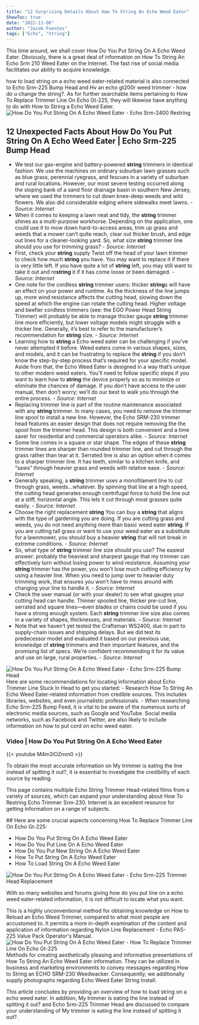 ```yaml
---
title: "12 Surprising Details About How To String An Echo Weed Eater"
ShowToc: true 
date: "2022-11-06"
author: "Jacob Fuentes" 
tags: ["Echo", "String"]
---
```


	
This time around, we shall cover How Do You Put String On A Echo Weed Eater. Obviously, there is a great deal of information on How To String An Echo Srm 210 Weed Eater on the Internet. The fast rise of social media facilitates our ability to acquire knowledge.

how to load string on a echo weed eater-related material is also connected to Echo Srm-225 Bump Head and Hv an echo gt200r weed trimmer - how do u change the string?. As for further searchable items pertaining to How To Replace Trimmer Line On Echo Gt-225, they will likewise have anything to do with How to String a Echo Weed Eater.
<img loading="lazy" src="https://img.hunkercdn.com/640/clsd/getty/9b8e5c7fb5ee41bdae21177bf8c43076.jpg" onerror="this.onerror=null;this.src='https://blogger.googleusercontent.com/img/a/AVvXsEhe7F7TRXHtjiKvHb5vS7DmnxvpHiDyoYyYvm1nHB3Qp2_w3BnM6A2eq4v7FYxCC9bfZt3a9vIMtAYEKUiaDQbHMg-ViyGmRIj39MLp0bGFfgfYw1Dc9q_H-T0wiTm3l0Uq42dETrN9eC8aGJ9_IORZsxST1AcLR7np1koOfcc7tnHa4S8Mwz_xD9d0=s16000';" alt="How Do You Put String On A Echo Weed Eater - Echo Srm-2400 Restring" >

## 12 Unexpected Facts About How Do You Put String On A Echo Weed Eater | Echo Srm-225 Bump Head
-   We test our gas-engine and battery-powered **string** trimmers in identical fashion. We use the machines on ordinary suburban lawn grasses such as blue grass, perennial ryegrass, and fescues in a variety of suburban and rural locations. However, our most severe testing occurred along the sloping bank of a sand floor drainage basin in southern New Jersey, where we used the trimmers to cut down knee-deep weeds and wild flowers. We also did considerable edging where sidewalks meet lawns. - <cite>Source: Internet</cite>
-   When it comes to keeping a lawn neat and tidy, the **string** trimmer shines as a multi-purpose workhorse. Depending on the application, one could use it to mow down hard-to-access areas, trim up grass and weeds that a mower can’t quite reach, clear out thicker brush, and edge out lines for a cleaner-looking yard. So, what size **string** trimmer line should you use for trimming grass? - <cite>Source: Internet</cite>
-   First, check your **string** supply Twist off the head of your lawn trimmer to check how much **string** you have. You may want to replace it if there is very little left. If you have quite a lot of **string** left, you may still want to take it out and re**string** it if it has come loose or been damaged. - <cite>Source: Internet</cite>
-   One note for the cordless **string** trimmer users: thicker **string**s will have an effect on your power and runtime. As the thickness of the line jumps up, more wind resistance affects the cutting head, slowing down the speed at which the engine can rotate the cutting head. Higher voltage and beefier cordless trimmers (see: the EGO Power Head String Trimmer) will probably be able to manage thicker gauge **string** trimmer line more efficiently, but lower voltage models might struggle with a thicker line. Generally, it’s best to refer to the manufacturer’s recommendation for **string** size. - <cite>Source: Internet</cite>
-   Learning how to **string** a Echo weed eater can be challenging if you’ve never attempted it before. Weed eaters come in various shapes, sizes, and models, and it can be frustrating to replace the **string** if you don’t know the step-by-step process that’s required for your specific model. Aside from that, the Echo Weed Eater is designed in a way that’s unique to other modern weed eaters. You’ll need to follow specific steps if you want to learn how to **string** the device properly so as to minimize or eliminate the chances of damage. If you don’t have access to the user manual, then don’t worry; we’ll do our best to walk you through the entire process. - <cite>Source: Internet</cite>
-   Replacing trimmer line is part of the routine maintenance associated with any **string** trimmer. In many cases, you need to remove the trimmer line spool to install a new line. However, the Echo SRM-230 trimmer head features an easier design that does not require removing the the spool from the trimmer head. This design is both convenient and a time saver for residential and commercial operators alike. - <cite>Source: Internet</cite>
-   Some line comes in a square or star shape. The edges of these **string** trimmer lines are sharper than rounded trimmer line, and cut through the grass rather than tear at it. Serrated line is also an option when it comes to a sharper trimmer line. It has teeth, similar to a kitchen knife, and “saws” through heavier grass and weeds with relative ease. - <cite>Source: Internet</cite>
-   Generally speaking, a **string** trimmer uses a monofilament line to cut through grass, weeds…whatever. By spinning that line at a high speed, the cutting head generates enough centrifugal force to hold the line out at a stiff, horizontal angle. This lets it cut through most grasses quite easily. - <cite>Source: Internet</cite>
-   Choose the right replacement **string** You can buy a **string** that aligns with the type of gardening you are doing. If you are cutting grass and weeds, you do not need anything more than basic weed eater **string**. If you are cutting tall grass or want to use your weed eater as a substitute for a lawnmower, you should buy a heavier **string** that will not break in extreme conditions. - <cite>Source: Internet</cite>
-   So, what type of **string** trimmer line size should you use? The easiest answer: probably the heaviest and sharpest gauge that my trimmer can effectively turn without losing power to wind resistance. Assuming your **string** trimmer has the power, you won’t lose much cutting efficiency by using a heavier line. When you need to jump over to heavier duty trimming work, that ensures you won’t have to mess around with changing your line to handle it. - <cite>Source: Internet</cite>
-   Check the user manual (or with your dealer) to see what gauges your cutting head can handle. Thinner spooled line, thicker pre-cut line, serrated and square lines—even blades or chains could be used if you have a strong enough system. Each **string** trimmer line size also comes in a variety of shapes, thicknesses, and materials. - <cite>Source: Internet</cite>
-   Note that we haven’t yet tested the Craftsman WS2400, due in part to supply-chain issues and shipping delays. But we did test its predecessor model and evaluated it based on our previous use, knowledge of **string** trimmers and their important features, and the promising list of specs. We’re confident recommending it for its value and use on large, rural properties. - <cite>Source: Internet</cite>


<img loading="lazy" src="https://i.ytimg.com/vi/D8J-HIKRifU/maxresdefault.jpg" onerror="this.onerror=null;this.src='https://blogger.googleusercontent.com/img/a/AVvXsEhe7F7TRXHtjiKvHb5vS7DmnxvpHiDyoYyYvm1nHB3Qp2_w3BnM6A2eq4v7FYxCC9bfZt3a9vIMtAYEKUiaDQbHMg-ViyGmRIj39MLp0bGFfgfYw1Dc9q_H-T0wiTm3l0Uq42dETrN9eC8aGJ9_IORZsxST1AcLR7np1koOfcc7tnHa4S8Mwz_xD9d0=s16000';" alt="How Do You Put String On A Echo Weed Eater - Echo Srm-225 Bump Head" >
Here are some recommendations for locating information about Echo Trimmer Line Stuck In Head to get you started:
- Research How To String An Echo Weed Eater-related information from credible sources. This includes libraries, websites, and even journalistic professionals.
- When researching Echo Srm-225 Bump Feed, it is vital to be aware of the numerous sorts of electronic media sources, such as Google and YouTube. Social media networks, such as Facebook and Twitter, are also likely to include information on how to put cord on echo weed eater.

### Video | How Do You Put String On A Echo Weed Eater
{{< youtube M4m2iOZnvn0 >}} 

To obtain the most accurate information on My trimmer is eating the line instead of spitting it out?, it is essential to investigate the credibility of each source by reading.

This page contains multiple Echo String Trimmer Head-related films from a variety of sources, which can expand your understanding about How To Restring Echo Trimmer Srm-230. Internet is an excellent resource for getting information on a range of subjects.
<script async="async" data-cfasync="false" src="//normallydemandedalter.com/fe63df3c5408708b15d8dc3d9b206b31/invoke.js"></script>
<div id="container-fe63df3c5408708b15d8dc3d9b206b31"></div>
## Here are some crucial aspects concerning How To Replace Trimmer Line On Echo Gt-225:

- How Do You Put String On A Echo Weed Eater
- How Do You Put Line On A Echo Weed Eater
- How Do You Put New String On A Echo Weed Eater
- How To Put String On A Echo Weed Eater
- How To Load String On A Echo Weed Eater

 <img loading="lazy" src="https://hips.hearstapps.com/vader-prod.s3.amazonaws.com/1588879661-fs91r-1588879627.png?crop=1.00xw:0.969xh;0,0&resize=480:*" onerror="this.onerror=null;this.src='https://blogger.googleusercontent.com/img/a/AVvXsEhe7F7TRXHtjiKvHb5vS7DmnxvpHiDyoYyYvm1nHB3Qp2_w3BnM6A2eq4v7FYxCC9bfZt3a9vIMtAYEKUiaDQbHMg-ViyGmRIj39MLp0bGFfgfYw1Dc9q_H-T0wiTm3l0Uq42dETrN9eC8aGJ9_IORZsxST1AcLR7np1koOfcc7tnHa4S8Mwz_xD9d0=s16000';" alt="How Do You Put String On A Echo Weed Eater - Echo Srm-225 Trimmer Head Replacement" >

With so many websites and forums giving how do you put line on a echo weed eater-related information, it is not difficult to locate what you want.

This is a highly unconventional method for obtaining knowledge on How to Reload an Echo Weed Trimmer, compared to what most people are accustomed to. It permits a more in-depth examination of the content and application of information regarding Nylon Line Replacement - Echo PAS-225 Value Pack Operator's Manual.
<img loading="lazy" src="https://i.ytimg.com/vi/-si6s_4i6V8/maxresdefault.jpg" onerror="this.onerror=null;this.src='https://blogger.googleusercontent.com/img/a/AVvXsEhe7F7TRXHtjiKvHb5vS7DmnxvpHiDyoYyYvm1nHB3Qp2_w3BnM6A2eq4v7FYxCC9bfZt3a9vIMtAYEKUiaDQbHMg-ViyGmRIj39MLp0bGFfgfYw1Dc9q_H-T0wiTm3l0Uq42dETrN9eC8aGJ9_IORZsxST1AcLR7np1koOfcc7tnHa4S8Mwz_xD9d0=s16000';" alt="How Do You Put String On A Echo Weed Eater - How To Replace Trimmer Line On Echo Gt-225" >
Methods for creating aesthetically pleasing and informative presentations of How To String An Echo Weed Eater information. They can be utilized in business and marketing environments to convey messages regarding How to String an ECHO SRM-230 Weedwacker. Consequently, we additionally supply photographs regarding Echo Weed Eater String Install.

This article concludes by providing an overview of how to load string on a echo weed eater. In addition, My trimmer is eating the line instead of spitting it out? and Echo Srm-225 Trimmer Head are discussed to compare your understanding of My trimmer is eating the line instead of spitting it out?.
	
	

